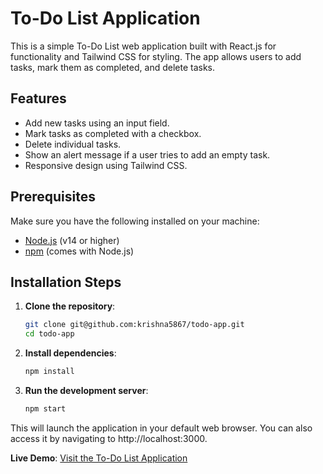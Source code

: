 # To-Do List Application

This is a simple To-Do List web application built with React.js for functionality and Tailwind CSS for styling. The app allows users to add tasks, mark them as completed, and delete tasks.

## Features

- Add new tasks using an input field.
- Mark tasks as completed with a checkbox.
- Delete individual tasks.
- Show an alert message if a user tries to add an empty task.
- Responsive design using Tailwind CSS.

## Prerequisites

Make sure you have the following installed on your machine:

- [Node.js](https://nodejs.org/) (v14 or higher)
- [npm](https://www.npmjs.com/) (comes with Node.js)

## Installation Steps

1. **Clone the repository**:

   ```bash
   git clone git@github.com:krishna5867/todo-app.git
   cd todo-app

2. **Install dependencies**:
     ```bash
     npm install


3. **Run the development server**:
     ```bash
     npm start


This will launch the application in your default web browser. You can also access it by navigating to http://localhost:3000.

**Live Demo**: [Visit the To-Do List Application](https://todo-app-iota-virid.vercel.app/)
